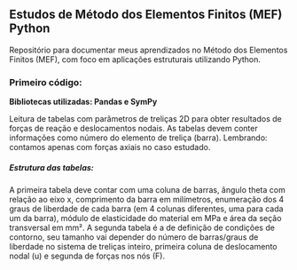 ## Estudos de Método dos Elementos Finitos (MEF) Python

Repositório para documentar meus aprendizados no Método dos Elementos Finitos (MEF), com foco em aplicações estruturais utilizando Python.

### Primeiro código:

**Bibliotecas utilizadas: Pandas e SymPy**

Leitura de tabelas com parâmetros de treliças 2D para obter resultados de forças de reação e deslocamentos nodais. As tabelas devem conter informações como número do elemento de treliça (barra). Lembrando: contamos apenas com forças axiais no caso estudado.

##### Estrutura das tabelas:

A primeira tabela deve contar com uma coluna de barras, ângulo theta com relação ao eixo x, comprimento da barra em milímetros, enumeração dos 4 graus de liberdade de cada barra (em 4 colunas diferentes, uma para cada um da barra), módulo de elasticidade do material em MPa e área da seção transversal em mm². A segunda tabela é a de definição de condições de contorno, seu tamanho vai depender do número de barras/graus de liberdade no sistema de treliças inteiro, primeira coluna de deslocamento nodal (u) e segunda de forças nos nós (F).
